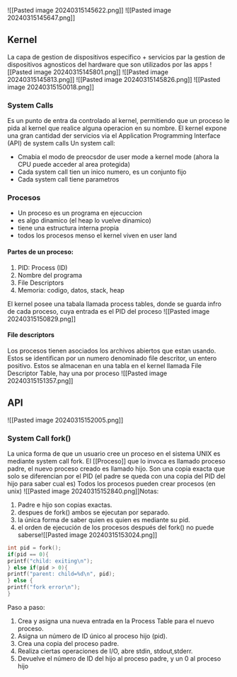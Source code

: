 
![[Pasted image 20240315145622.png]]
![[Pasted image 20240315145647.png]]

## Kernel 
La capa de gestion de dispositivos especifico + servicios par la gestion de dispositivos agnosticos del hardware que son utilizados por las apps
![[Pasted image 20240315145801.png]]
![[Pasted image 20240315145813.png]]
![[Pasted image 20240315145826.png]]
![[Pasted image 20240315150018.png]]

### System Calls 
Es un punto de entra da controlado al kernel, permitiendo que un proceso le pida al kernel que realice alguna operacion en su nombre. El kernel expone una gran cantidad der servicios via el Application Programming Interface (API) de system calls
Un system call: 
- Cmabia el modo de preocsdor de user mode a kernel mode (ahora la CPU puede acceder al area protegida)
- Cada system call tien un inico numero, es un conjunto fijo
- Cada system call tiene parametros
### Procesos 
- Un proceso es un programa en ejecuccion
- es algo dinamico (el heap lo vuelve dinamico)
- tiene una estructura interna propia
- todos los procesos menso el kernel viven en user land
#### Partes de un proceso:
1. PID: Process (ID)
2. Nombre del programa
3. File Descriptors
4. Memoria: codigo, datos, stack, heap

El kernel posee una tabala llamada process tables, donde se guarda infro de cada proceso, cuya entrada es el PID del proceso
![[Pasted image 20240315150829.png]]

#### File descriptors
Los procesos tienen asociados los archivos abiertos que estan usando. Estos se identifican por un numero denominado file descritor, un entero positivo. Estos se almacenan en una tabla en el kernel llamada File Descriptor Table, hay una por proceso
![[Pasted image 20240315151357.png]]


## API 
![[Pasted image 20240315152005.png]]

### System Call fork()
La unica forma de que un usuario cree un proceso en el sistema UNIX es mediante system call fork. El [[Proceso]] que lo invoca es llamado proceso padre, el nuevo proceso creado es llamado hijo. Son una copia exacta que solo se diferencian por el PID (el padre se queda con una copia del PID del hijo para saber cual es)
Todos los procesos pueden crear procesos (en unix)
![[Pasted image 20240315152840.png]]Notas:
1. Padre e hijo son copias exactas. 
2. despues de fork() ambos se ejecutan por separado. 
3.  la única forma de saber quien es quien es mediante su pid. 
4. el orden de ejecución de los procesos después del fork() no puede saberse![[Pasted image 20240315153024.png]]

```c
int pid = fork(); 
if(pid == 0){ 
printf("child: exiting\n"); 
} else if(pid > 0){ 
printf("parent: child=%d\n", pid); 
} else { 
printf("fork error\n"); 
}
```


Paso a paso:
1. Crea y asigna una nueva entrada en la Process Table para el nuevo proceso. 
2. Asigna un número de ID único al proceso hijo (pid). 
3. Crea una copia del proceso padre. 
4. Realiza ciertas operaciones de I/O, abre stdin, stdout,stderr. 
5. Devuelve el número de ID del hijo al proceso padre, y un 0 al proceso hijo